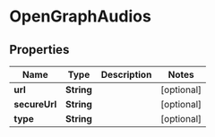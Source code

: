 
# OpenGraphAudios

## Properties
Name | Type | Description | Notes
------------ | ------------- | ------------- | -------------
**url** | **String** |  |  [optional]
**secureUrl** | **String** |  |  [optional]
**type** | **String** |  |  [optional]



